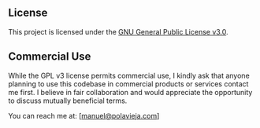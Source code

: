## License

This project is licensed under the [GNU General Public License v3.0](LICENSE).

## Commercial Use

While the GPL v3 license permits commercial use, I kindly ask that anyone planning to use this codebase in commercial products or services contact me first. I believe in fair collaboration and would appreciate the opportunity to discuss mutually beneficial terms.

You can reach me at: [manuel@polavieja.com]
